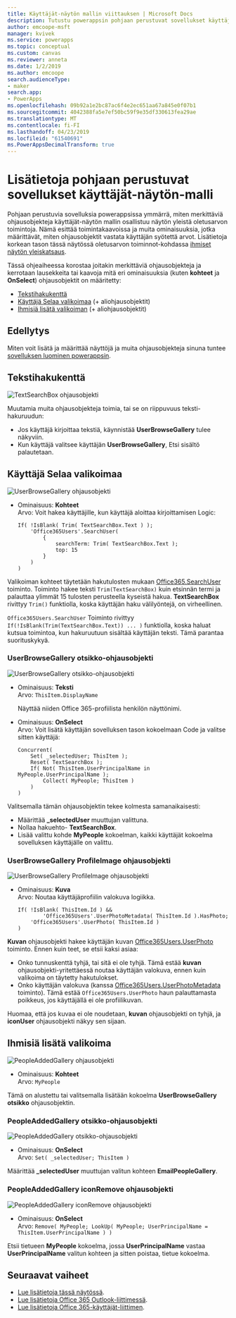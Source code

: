 ```yaml
---
title: Käyttäjät-näytön mallin viittauksen | Microsoft Docs
description: Tutustu powerappsin pohjaan perustuvat sovellukset käyttäjät-näytön malli toimintaan tiedot
author: emcoope-msft
manager: kvivek
ms.service: powerapps
ms.topic: conceptual
ms.custom: canvas
ms.reviewer: anneta
ms.date: 1/2/2019
ms.author: emcoope
search.audienceType:
- maker
search.app:
- PowerApps
ms.openlocfilehash: 09b92a1e2bc87ac6f4e2ec651aa67a845e0f07b1
ms.sourcegitcommit: 4042388fa5e7ef50bc59f9e35df330613fea29ae
ms.translationtype: MT
ms.contentlocale: fi-FI
ms.lasthandoff: 04/23/2019
ms.locfileid: "61540691"
ms.PowerAppsDecimalTransform: true
---
```

# <a name="reference-information-about-the-people-screen-template-for-canvas-apps"></a>Lisätietoja pohjaan perustuvat sovellukset käyttäjät-näytön-malli

Pohjaan perustuvia sovelluksia powerappsissa ymmärrä, miten merkittäviä ohjausobjekteja käyttäjät-näytön mallin osallistuu näytön yleistä oletusarvon toimintoja. Nämä esittää toimintakaavoissa ja muita ominaisuuksia, jotka määrittävät, miten ohjausobjektit vastata käyttäjän syötettä arvot. Lisätietoja korkean tason tässä näytössä oletusarvon toiminnot-kohdassa [ihmiset näytön yleiskatsaus](people-screen-overview.md).

Tässä ohjeaiheessa korostaa joitakin merkittäviä ohjausobjekteja ja kerrotaan lausekkeita tai kaavoja mitä eri ominaisuuksia (kuten **kohteet** ja **OnSelect**) ohjausobjektit on määritetty:

* [Tekstihakukenttä](#text-search-box)
* [Käyttäjä Selaa valikoimaa](#user-browse-gallery) (+ aliohjausobjektit)
* [Ihmisiä lisätä valikoiman](#people-added-gallery) (+ aliohjausobjektit)

## <a name="prerequisite"></a>Edellytys

Miten voit lisätä ja määrittää näyttöjä ja muita ohjausobjekteja sinuna tuntee [sovelluksen luominen powerappsin](../data-platform-create-app-scratch.md).

## <a name="text-search-box"></a>Tekstihakukenttä

![TextSearchBox ohjausobjekti](media/people-screen/people-search-box.png)

Muutamia muita ohjausobjekteja toimia, tai se on riippuvuus teksti-hakuruudun:

* Jos käyttäjä kirjoittaa tekstiä, käynnistää **UserBrowseGallery** tulee näkyviin.
* Kun käyttäjä valitsee käyttäjän **UserBrowseGallery**, Etsi sisältö palautetaan.

## <a name="user-browse-gallery"></a>Käyttäjä Selaa valikoimaa

![UserBrowseGallery ohjausobjekti](media/people-screen/people-browse-gall.png)

* Ominaisuus: **Kohteet**<br>
    Arvo: Voit hakea käyttäjille, kun käyttäjä aloittaa kirjoittamisen Logic:
    
    ```powerapps-comma
    If( !IsBlank( Trim( TextSearchBox.Text ) ); 
        'Office365Users'.SearchUser(
            {
                searchTerm: Trim( TextSearchBox.Text ); 
                top: 15
            }
        )
    )
    ```
    
Valikoiman kohteet täytetään hakutulosten mukaan [Office365.SearchUser](https://docs.microsoft.com/connectors/office365users/#searchuser) toiminto. Toiminto hakee teksti `Trim(TextSearchBox)` kuin etsinnän termi ja palauttaa ylimmät 15 tulosten perusteella kyseistä hakua. **TextSearchBox** rivittyy `Trim()` funktiolla, koska käyttäjän haku välilyöntejä, on virheellinen.

`Office365Users.SearchUser` Toiminto rivittyy `If(!IsBlank(Trim(TextSearchBox.Text)) ... )` funktiolla, koska haluat kutsua toimintoa, kun hakuruutuun sisältää käyttäjän teksti. Tämä parantaa suorituskykyä.

### <a name="userbrowsegallery-title-control"></a>UserBrowseGallery otsikko-ohjausobjekti

![UserBrowseGallery otsikko-ohjausobjekti](media/people-screen/people-browse-gall-title.png)

* Ominaisuus: **Teksti**<br>Arvo: `ThisItem.DisplayName`

  Näyttää niiden Office 365-profiilista henkilön näyttönimi.

* Ominaisuus: **OnSelect**<br>
    Arvo: Voit lisätä käyttäjän sovelluksen tason kokoelmaan Code ja valitse sitten käyttäjä:

    ```powerapps-comma
    Concurrent(
        Set( _selectedUser; ThisItem );
        Reset( TextSearchBox );
        If( Not( ThisItem.UserPrincipalName in MyPeople.UserPrincipalName ); 
            Collect( MyPeople; ThisItem )
        )
    )
    ```
Valitsemalla tämän ohjausobjektin tekee kolmesta samanaikaisesti:

   * Määrittää  **\_selectedUser** muuttujan valittuna.
   * Nollaa hakuehto- **TextSearchBox**.
   * Lisää valittu kohde **MyPeople** kokoelman, kaikki käyttäjät kokoelma sovelluksen käyttäjälle on valittu.

### <a name="userbrowsegallery-profileimage-control"></a>UserBrowseGallery ProfileImage ohjausobjekti

![UserBrowseGallery ProfileImage ohjausobjekti](media/people-screen/people-browse-gall-image.png)

* Ominaisuus: **Kuva**<br>
    Arvo: Noutaa käyttäjäprofiilin valokuva logiikka.

    ```powerapps-comma
    If( !IsBlank( ThisItem.Id ) && 
            'Office365Users'.UserPhotoMetadata( ThisItem.Id ).HasPhoto;
        'Office365Users'.UserPhoto( ThisItem.Id )
    )
    ```

**Kuvan** ohjausobjekti hakee käyttäjän kuvan [Office365Users.UserPhoto](https://docs.microsoft.com/connectors/office365users/#get-user-photo--v1-) toiminto. Ennen kuin teet, se etsii kaksi asiaa:
  
   * Onko tunnuskenttä tyhjä, tai sitä ei ole tyhjä. Tämä estää **kuvan** ohjausobjekti-yritettäessä noutaa käyttäjän valokuva, ennen kuin valikoima on täytetty hakutulokset.
   * Onko käyttäjän valokuva (kanssa [Office365Users.UserPhotoMetadata](https://docs.microsoft.com/connectors/office365users/#get-user-photo-metadata) toiminto). Tämä estää `Office365Users.UserPhoto` haun palauttamasta poikkeus, jos käyttäjällä ei ole profiilikuvan.

Huomaa, että jos kuvaa ei ole noudetaan, **kuvan** ohjausobjekti on tyhjä, ja **iconUser** ohjausobjekti näkyy sen sijaan.

## <a name="people-added-gallery"></a>Ihmisiä lisätä valikoima

![PeopleAddedGallery ohjausobjekti](media/people-screen/people-people-gall.png)

* Ominaisuus: **Kohteet**<br>
    Arvo: `MyPeople`

Tämä on alustettu tai valitsemalla lisätään kokoelma **UserBrowseGallery otsikko** ohjausobjektin.

### <a name="peopleaddedgallery-title-control"></a>PeopleAddedGallery otsikko-ohjausobjekti

![PeopleAddedGallery otsikko-ohjausobjekti](media/people-screen/people-people-gall-title.png)

* Ominaisuus: **OnSelect**<br>
    Arvo: `Set( _selectedUser; ThisItem )`

Määrittää **_selectedUser** muuttujan valitun kohteen **EmailPeopleGallery**.

### <a name="peopleaddedgallery-iconremove-control"></a>PeopleAddedGallery iconRemove ohjausobjekti

![PeopleAddedGallery iconRemove ohjausobjekti](media/people-screen/people-people-gall-delete.png)

* Ominaisuus: **OnSelect**<br>
    Arvo: `Remove( MyPeople; LookUp( MyPeople; UserPrincipalName = ThisItem.UserPrincipalName ) )`

Etsii tietueen **MyPeople** kokoelma, jossa **UserPrincipalName** vastaa **UserPrincipalName** valitun kohteen ja sitten poistaa, tietue kokoelma.

## <a name="next-steps"></a>Seuraavat vaiheet

* [Lue lisätietoja tässä näytössä](./people-screen-overview.md).
* [Lue lisätietoja Office 365 Outlook-liittimessä](../connections/connection-office365-outlook.md).
* [Lue lisätietoja Office 365-käyttäjät-liittimen](../connections/connection-office365-users.md).
